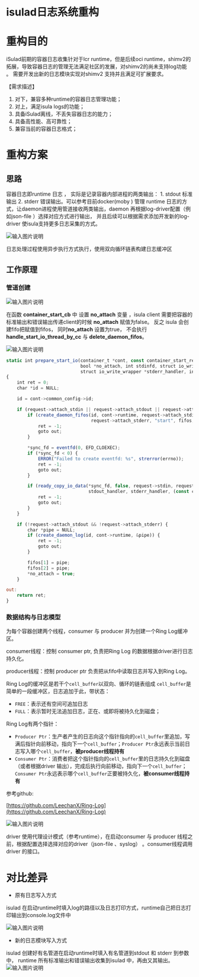# isulad日志系统重构

# 重构目的

iSulad前期的容器日志收集针对于lcr runtime，但是后续oci runtime，shimv2的拓展，导致容器日志的管理无法满足社区的发展，对shimv2的尚未支持log功能 。 需要开发出新的日志模块实现对shimv2 支持并且满足可扩展要求。

【需求描述】

1. 对下，兼容多种runtime的容器日志管理功能；
2. 对上，满足isula logs的功能；
3. 具备iSulad离线，不丢失容器日志的能力；
4. 具备高性能、高可靠性；
5. 兼容当前的容器日志格式；

# 重构方案

## 思路

容器日志即runtime 日志 ， 实际是记录容器内部进程的两类输出： 1. stdout 标准输出 2.  stderr 错误输出。可以参考目前docker(moby ) 管理 runtime 日志的方式，让daemon进程使用管道接收两类输出，daemon 再根据log-driver配置（例如json-file ）选择对应方式进行输出， 并且后续可以根据需求添加开发新的log-driver 使isula支持更多日志采集的方式。

![输入图片说明](https://foruda.gitee.com/images/1667788670252127095/723ca47a_1295759.png "docker日志采集方式.png")


日志处理过程使用异步执行方式执行，使用双向循环链表构建日志缓冲区

## **工作原理**

### **管道创建**

![输入图片说明](https://foruda.gitee.com/images/1667788722921053378/a9b5a2b8_1295759.png "示例代码1.png")

在函数 **container_start_cb** 中 设置 **no_attach** 变量 ，isula client 需要把容器的标准输出和错误输出传递client的时候 **no_attach** 赋值为false。 反之 isula 会创建fifo把赋值到fifos， 同时**no_attach**  设置为true， 不会执行**handle_start_io_thread_by_cc** 与  **delete_daemon_fifos**。

![输入图片说明](https://foruda.gitee.com/images/1667788918716311578/61b4c2dc_1295759.png "示例代码2.png")

```jsx
static int prepare_start_io(container_t *cont, const container_start_request *request, char **fifopath, char *fifos[],
                            bool *no_attach, int stdinfd, struct io_write_wrapper *stdout_handler,
                            struct io_write_wrapper *stderr_handler, int *sync_fd, pthread_t *thread_id)
{
    int ret = 0;
    char *id = NULL;

    id = cont->common_config->id;

    if (request->attach_stdin || request->attach_stdout || request->attach_stderr) {
        if (create_daemon_fifos(id, cont->runtime, request->attach_stdin, request->attach_stdout,
                                request->attach_stderr, "start", fifos, fifopath)) {
            ret = -1;
            goto out;
        }

        *sync_fd = eventfd(0, EFD_CLOEXEC);
        if (*sync_fd < 0) {
            ERROR("Failed to create eventfd: %s", strerror(errno));
            ret = -1;
            goto out;
        }

        if (ready_copy_io_data(*sync_fd, false, request->stdin, request->stdout, request->stderr, stdinfd,
                               stdout_handler, stderr_handler, (const char **)fifos, thread_id)) {
            ret = -1;
            goto out;
        }
    }

    if (!request->attach_stdout && !request->attach_stderr) {
        char *pipe = NULL;
        if (create_daemon_log(id, cont->runtime, &pipe)) {
            ret = -1;
            goto out;
        }

        fifos[1] = pipe;
        fifos[2] = pipe;
        *no_attach = true;
    }

out:
    return ret;
}
```

### **数据结构与日志模型**

为每个容器创建两个线程，consumer 与 producer 并为创建一个Ring Log缓冲区。

consumer线程：控制 consumer ptr, 负责把Ring Log 的数据根据driver进行日志持久化。

producer线程：控制 producer ptr 负责把从fifo中读取日志并写入到Ring Log。

Ring Log的缓冲区是若干个`cell_buffer`以双向、循环的链表组成 `cell_buffer`是简单的一段缓冲区，日志追加于此，带状态：

- `FREE`：表示还有空间可追加日志
- `FULL`：表示暂时无法追加日志，正在、或即将被持久化到磁盘；

Ring Log有两个指针：

- `Producer Ptr`：生产者产生的日志向这个指针指向的`cell_buffer`里追加，写满后指针向前移动，指向下一个`cell_buffer`；`Producer Ptr`永远表示当前日志写入哪个`cell_buffer`，**被producer线程持有**
- `Consumer Ptr`：消费者把这个指针指向的`cell_buffer`里的日志持久化到磁盘（或者根据driver 输出），完成后执行向前移动，指向下一个`cell_buffer`；`Consumer Ptr`永远表示哪个`cell_buffer`正要被持久化，**被consumer线程持有**

参考github:

[https://github.com/LeechanX/Ring-Log](https://github.com/LeechanX/Ring-Log)

![输入图片说明](https://foruda.gitee.com/images/1667789005282237872/7eddf11a_1295759.png "环形缓冲区.png")

driver 使用代理设计模式（参考runtime），在启动consumer 与 producer 线程之前，根据配置选择选择对应的driver（json-file 、syslog） 。consumer线程调用driver 的接口。

# 对比差异

- 原有日志写入方式

isulad 在启动runtime时填入log的路径以及日志打印方式，runtime自己把日志打印输出到console.log文件中

![输入图片说明](https://foruda.gitee.com/images/1667789027045081667/923ccfc5_1295759.png "原有设计模式.png")

- 新的日志模块写入方式

isulad 创建好有名管道在启动runtime时填入有名管道到stdout 和 stderr 到参数中， runtime 所有标准输出和错误输出收集到isulad 中，再由又其输出。
![输入图片说明](https://foruda.gitee.com/images/1667789042074376330/d64b9d85_1295759.png "现有设计模式.png")